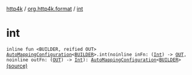 [http4k](../index.md) / [org.http4k.format](index.md) / [int](./int.md)

# int

`inline fun <BUILDER, reified OUT> `[`AutoMappingConfiguration`](-auto-mapping-configuration/index.md)`<`[`BUILDER`](int.md#BUILDER)`>.int(noinline inFn: (`[`Int`](https://kotlinlang.org/api/latest/jvm/stdlib/kotlin/-int/index.html)`) -> `[`OUT`](int.md#OUT)`, noinline outFn: (`[`OUT`](int.md#OUT)`) -> `[`Int`](https://kotlinlang.org/api/latest/jvm/stdlib/kotlin/-int/index.html)`): `[`AutoMappingConfiguration`](-auto-mapping-configuration/index.md)`<`[`BUILDER`](int.md#BUILDER)`>` [(source)](https://github.com/http4k/http4k/blob/master/http4k-core/src/main/kotlin/org/http4k/format/AutoMappingConfiguration.kt#L96)